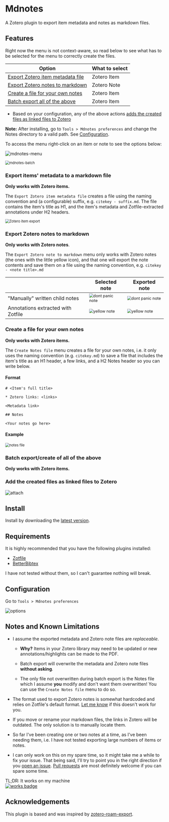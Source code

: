 # Mdnotes

A Zotero plugin to export item metadata and notes as markdown files.

## Features

Right now the menu is not context-aware, so read below to see what has to be selected for the menu to correctly create the files.

| Option                                                       | What to select |
| ------------------------------------------------------------ | -------------- |
| [Export Zotero item metadata file](#Export-items-metadata-to-a-markdown-file) | Zotero Item    |
| [Export Zotero notes to markdown](#Export-zotero-notes-to-markdown) | Zotero Note    |
| [Create a file for your own notes](#Create-a-file-for-your-own-notes) | Zotero Item    |
| [Batch export all of the above](#Batch-export-all-of-the-above) | Zotero Item    |

* Based on your configuration, any of the above actions [adds the created files as linked files to Zotero](#Adds-the-created-files-as-linked-files-to-Zotero)

**Note:** After installing, go to `Tools > Mdnotes preferences` and change the Notes directory to a valid path.
See [Configuration](#Configuration).

To access the menu right-click on an item or note to see the options below:  

![mdnotes-menu](docs/mdnotes-menu.png)

<img src="docs/mdnotes-batch.gif" alt="mdnotes-batch" style="zoom:80%;" />

### Export items' metadata to a markdown file

  **Only works with Zotero items.**

  The `Export Zotero item metadata file` creates a file using the naming convention and (a configurable) suffix, e.g. `citekey - suffix.md`. The file contains the item's title as H1, and the item's metadata and Zotfile-extracted annotations under H2 headers.

  <img src="docs/zotero-item-export.png" alt="Zotero item export" style="zoom:80%;" />

### Export Zotero notes to markdown

**Only works with Zotero notes**.

The `Export Zotero note to markdown` menu only works with Zotero notes (the ones with the little yellow icon), and that one will export the note contents and save them on a file using the naming convention, e.g. `citekey - <note title>.md`

|                                    | Selected note                                                | Exported note                                                |
| ---------------------------------- | ------------------------------------------------------------ | ------------------------------------------------------------ |
| "Manually" written child notes     | <img src="docs/dont-panic-zotero-note.png" alt="dont panic note" style="zoom: 80%;" /> | <img src="docs/dont-panic-md-note.png" alt="dont panic note" style="zoom:80%;" /> |
| Annotations extracted with Zotfile | <img src="docs/yellow-zotero-note.png" alt="yellow note" style="zoom:80%;" /> | <img src="docs/yellow-md-note.png" alt="yellow note" style="zoom:80%;" /> |

### Create a file for your own notes

**Only works with Zotero items.**

The `Create Notes file` menu creates a file for your own notes, i.e. it only uses the naming convention (e.g. `citekey.md`) to save a file that includes the item's title as an H1 header, a few links, and a H2 Notes header so you can write below.

#### Format 

```
# <Item's full title>

* Zotero links: <links>

<Metadata link>

## Notes

<Your notes go here>
```

#### Example

<img src="docs/notes-file.png" alt="notes file" style="zoom:80%;" />

### Batch export/create of all of the above

  **Only works with Zotero items.**

### Add the created files as linked files to Zotero

  ![attach](docs/attach-link-to-zotero.png)

## Install

Install by downloading the [latest version](https://github.com/argenos/zotero-mdnotes/releases/latest).


## Requirements

It is highly recommended that you have the following plugins installed:

* [Zotfile](http://zotfile.com/)
* [BetterBibtex](https://retorque.re/zotero-better-bibtex/)

I have not tested without them, so I can't guarantee nothing will break.

## Configuration

Go to `Tools > Mdnotes preferences`

![options](docs/options.png)

## Notes and Known Limitations

* I assume the exported metadata and Zotero note files are _replaceable_.

  * **Why?** Items in your Zotero library may need to be updated or new annotations/highlights can be made to the PDF.

  * Batch export will overwrite the metadata and Zotero note files **without asking**.

  * The only file not overwritten during batch export is the Notes file which I assume **you** modify and don't want them overwritten! You can use the `Create Notes file` menu to do so.

* The format used to export Zotero notes is somewhat hardcoded and relies on Zotfile's default format. [Let me know](https://github.com/argenos/zotero-mdnotes/issues/new) if this doesn't work for you.

* If you move or rename your markdown files, the links in Zotero will be outdated. The only solution is to manually locate them.

* So far I've been creating one or two notes at a time, as I've been needing them, i.e. I have not tested exporting large numbers of items or notes.

* I can only work on this on my spare time, so it might take me a while to fix your issue. That being said, I'll try to point you in the right direction if you [open an issue](https://github.com/argenos/zotero-mdnotes/issues/new). [Pull requests](https://github.com/argenos/zotero-mdnotes/pulls) are most definitely welcome if you can spare some time.

TL;DR: It works on my machine  
[![works badge](https://cdn.jsdelivr.net/gh/nikku/works-on-my-machine@v0.2.0/badge.svg)](https://github.com/nikku/works-on-my-machine)

## Acknowledgements

This plugin is based and was inspired by [zotero-roam-export](https://github.com/melat0nin/zotero-roam-export/).
